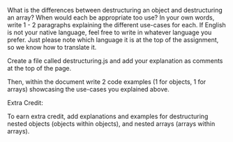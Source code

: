  
 What is the differences between destructuring an object and destructuring an array? When would each be appropriate too use? In your own words, write 1 - 2 paragraphs explaining the different use-cases for each. If English is not your native language, feel free to write in whatever language you prefer. Just please note which language it is at the top of the assignment, so we know how to translate it.

Create a file called destructuring.js and add your explanation as comments at the top of the page.

Then, within the document write 2 code examples (1 for objects, 1 for arrays) showcasing the use-cases you explained above.


Extra Credit:

To earn extra credit, add explanations and examples for destructuring nested objects (objects within objects), and nested arrays (arrays within arrays).



